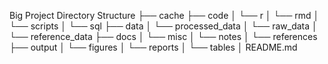 
Big Project Directory Structure
├── cache
├── code
│ └── r
│ └── rmd
│ └── scripts
│ └── sql
├── data
│ └── processed_data
│ └── raw_data
│ └── reference_data
├── docs
│ └── misc
│ └── notes
│ └── references
├── output
│ └── figures
│ └── reports
│ └── tables
│ README.md

